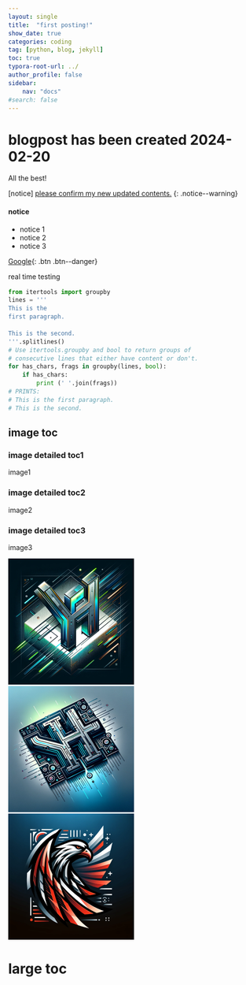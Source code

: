 ```yaml
---
layout: single
title:  "first posting!"
show_date: true
categories: coding
tag: [python, blog, jekyll]
toc: true
typora-root-url: ../
author_profile: false
sidebar:
    nav: "docs"
#search: false
---
```




# blogpost has been created 2024-02-20

All the best!

[notice] [please confirm my new updated contents.](https://ta07yh.github.io/yh) 
{: .notice--warning}

<div class= "notice--success">
<h4>notice</h4>
<ul>
<li>notice 1</li>
<li>notice 2</li>
<li>notice 3</li>
</ul>
</div>

[Google](https://google.com){: .btn .btn--danger}

real time testing

```python
from itertools import groupby
lines = '''
This is the
first paragraph.

This is the second.
'''.splitlines()
# Use itertools.groupby and bool to return groups of
# consecutive lines that either have content or don't.
for has_chars, frags in groupby(lines, bool):
    if has_chars:
        print (' '.join(frags))
# PRINTS:
# This is the first paragraph.
# This is the second.
```



## image toc

### image detailed toc1

image1

### image detailed toc2

image2

### image detailed toc3

image3

<img src="/images/2024-02-20-first/blog-firstlogo2.webp" alt="blog-firstlogo2" style="zoom: 25%;" />





<img src="/images/2024-02-20-first/blog-firstlogo3.webp" alt="blog-firstlogo3" style="zoom:25%;" />

<img src="/images/2024-02-20-first/blog-firstlogo4.webp" alt="blog-firstlogo4" style="zoom:25%;" />



# large toc


